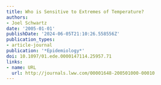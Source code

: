 ```yaml
---
title: Who is Sensitive to Extremes of Temperature?
authors:
- Joel Schwartz
date: '2005-01-01'
publishDate: '2024-06-05T21:10:26.558556Z'
publication_types:
- article-journal
publication: '*Epidemiology*'
doi: 10.1097/01.ede.0000147114.25957.71
links:
- name: URL
  url: http://journals.lww.com/00001648-200501000-00010
---
```

